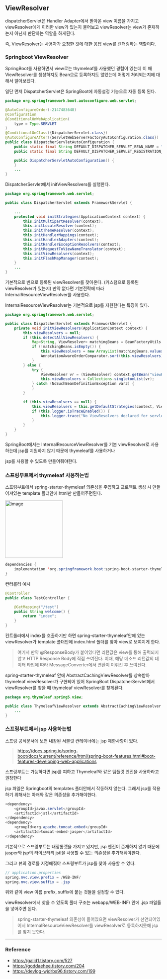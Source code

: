 ## ViewResolver

dispatcherServlet은 Handler Adapter에서 받아온 view 이름을 가지고 viewResolver에게 이러한 view가 있는지 물어보고 viewResolver는 view가 존재하는지 아닌지 판단하는 역할을 하게된다.

즉, ViewResolver는 사용자가 요청한 것에 대한 응답 view를 렌더링하는 역할이다.

### Springboot ViewResolver

SpringBoot를 사용하면서 view로는 thymeleaf를 사용했던 경험이 있는데 이 때 ViewResolver를 생성하지도 Bean으로 등록하지도 않았는데 어떻게 처리되는지에 대해서 알아보겠다.

일단 먼저 DispatcherServlet은 SpringBoot에 자동설정 기능으로 자동 등록 된다.

```java
package org.springframework.boot.autoconfigure.web.servlet;

@AutoConfigureOrder(-2147483648)
@Configuration
@ConditionalOnWebApplication(
    type = Type.SERVLET
)
@ConditionalOnClass({DispatcherServlet.class})
@AutoConfigureAfter({ServletWebServerFactoryAutoConfiguration.class})
public class DispatcherServletAutoConfiguration {
    public static final String DEFAULT_DISPATCHER_SERVLET_BEAN_NAME = "dispatcherServlet";
    public static final String DEFAULT_DISPATCHER_SERVLET_REGISTRATION_BEAN_NAME = "dispatcherServletRegistration";

    public DispatcherServletAutoConfiguration() {
    }
    ...
}
```

DispatcherServlet에서 initViewResolvers를 실행한다.

```java
package org.springframework.web.servlet;

public class DispatcherServlet extends FrameworkServlet {
    
    ...
    protected void initStrategies(ApplicationContext context) {
        this.initMultipartResolver(context);
        this.initLocaleResolver(context);
        this.initThemeResolver(context);
        this.initHandlerMappings(context);
        this.initHandlerAdapters(context);
        this.initHandlerExceptionResolvers(context);
        this.initRequestToViewNameTranslator(context);
        this.initViewResolvers(context);
        this.initFlashMapManager(context);
    }
    ...
}
```

기본적으로 빈으로 등록된 viewResolver를 찾아온다. (커스텀으로 등록된 viewResolver가 있는지) 만약 없다면 기본전략에 따라 InternalResourceViewResolver를 사용한다.

InternalResourceViewResolver는 기본적으로 jsp를 지원한다는 특징이 있다.

```java
package org.springframework.web.servlet;

public class DispatcherServlet extends FrameworkServlet {
    private void initViewResolvers(ApplicationContext context) {
        this.viewResolvers = null;
        if (this.detectAllViewResolvers) {
            Map<String, ViewResolver> matchingBeans = BeanFactoryUtils.beansOfTypeIncludingAncestors(context, ViewResolver.class, true, false);
            if (!matchingBeans.isEmpty()) {
                this.viewResolvers = new ArrayList(matchingBeans.values());
                AnnotationAwareOrderComparator.sort(this.viewResolvers);
            }
        } else {
            try {
                ViewResolver vr = (ViewResolver) context.getBean("viewResolver", ViewResolver.class);
                this.viewResolvers = Collections.singletonList(vr);
            } catch (NoSuchBeanDefinitionException var3) {
            }
        }

        if (this.viewResolvers == null) {
            this.viewResolvers = this.getDefaultStrategies(context, ViewResolver.class);
            if (this.logger.isTraceEnabled()) {
                this.logger.trace("No ViewResolvers declared for servlet '" + this.getServletName() + "': using default strategies from DispatcherServlet.properties");
            }
        }
    }
}
```

SpringBoot에서는 InternalResourceViewResolver를 기본 viewResolver로 사용하는데 jsp를 지원하지 않기 때문에 thymeleaf를 사용하거나

jsp를 사용할 수 있도록 만들어줘야한다.

### 스프링부트에서 thymeleaf 사용하는법

스프링부트에서 spring-starter-thymeleaf 의존성을 주입하고 프로젝트 생성 시 만들어져있는 template 폴더안에 html만 만들어주면된다.

<img width="185" alt="image" src="https://user-images.githubusercontent.com/70622731/158051837-71593f34-34f2-4795-936a-9b825a926360.png">

```java
dependencies {
    implementation 'org.springframework.boot:spring-boot-starter-thymeleaf'
}
```

컨터롤러 예시

```java
@Controller
public class TestController {

    @GetMapping("/test")
    public String welcome() {
        return "index";
    }
}
```

컨트롤러에서 index를 호출하기만 하면 spring-starter-thymeleaf안에 있는 viewResolver가 template 폴더안에 index.html 폴더를 찾아 view로 보여지게 한다.

> 여기서 만약 @ResponseBody가 붙어있다면 리턴값은 view를 통해 출력되지 않고 HTTP Response Body에 직접 쓰여진다.
> 이때, 해당 메소드 리턴값의 데이터 타입에 따라 MessageConverter에서 변환이 이뤄진 후 쓰여진다.

spring-starter-thymeleaf 안에 AbstractCachingViewResolver를 상속받아 thymeleaf viewResolver가 구현되어 있어 SpringBoot DispatcherServlet에서 viewResolver를 찾을 때 thymeleaf viewResolver를 찾게된다.

```java
package org.thymeleaf.spring5.view;

public class ThymeleafViewResolver extends AbstractCachingViewResolver implements Ordered {
    ...
}
```

### 스프링부트에서 jsp 사용하는법

스프링 공식문서에 보면 내장된 서블릿 컨테이너에는 jsp 제한사항이 있다.

> https://docs.spring.io/spring-boot/docs/current/reference/html/spring-boot-features.html#boot-features-developing-web-applications

스프링부트는 가능하다면 jsp를 피하고 Thymeleaf와 같은 템플릿 엔진을 사용하라고 권장한다

jsp 파일은 Springboot의 templates 폴더안에서 작동하지 않는다. 그래서 jsp를 적용하기 위해서는 아래와 같은 의존성을 추가해야한다.

```java
<dependency>
    <groupId>javax.servlet</groupId>
    <artifactId>jstl</artifactId>
</dependency>
<dependency>
    <groupId>org.apache.tomcat.embed</groupId>
    <artifactId>tomcat-embed-jasper</artifactId>
</dependency>
```

기본적으로 스프링부트는 내장톰캣을 가지고 있지만, jsp 엔진이 존재하지 않기 때문에 jasper와 jsp의 라이브러리 jstl을 사용할 수 있는 의존성을 추가해줘야한다.

그리고 뷰의 경로를 지정해줘야 스프링부트가 jsp를 찾아 사용할 수 있다.

```java
// application.properties
spring.mvc.view.prefix = /WEB-INF/
spring.mvc.view.suffix = .jsp
```

위와 같이 view 이름 prefix, suffix에 붙는 것들을 설정할 수 있다.

viewResolver에서 찾을 수 있도록 폴더 구조는 webapp/WEB-INF/ 안에 .jsp 파일들을 넣어주면 된다. 

> spring-starter-thymeleaf 의존성이 들어있으면 viewResolver가 선언되어있어서 InternalResourceViewResolver를 viewResolver로 등록하지못해 jsp를 찾지 못한다.

---

### Reference

- https://galid1.tistory.com/527
- https://goddaehee.tistory.com/204
- https://devlog-wjdrbs96.tistory.com/199
